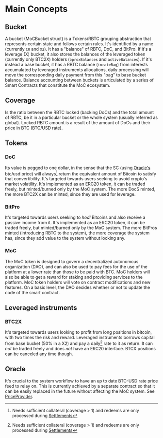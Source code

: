 # Main Concepts

## Bucket

A bucket (MoCBucket struct) is a Tokens/RBTC grouping abstraction that represents certain state and follows certain rules.
It's identified by a name (currently `C0` and `X2`).
It has a "balance" of RBTC, DoC, and BitPro.
If it's a leverage (X) bucket, it also stores the balances of the leveraged token (currently only BTC2X) holders (`bproxBalances` and `activeBalances`).
If it's instead a base bucket, it has a RBTC balance (`inrateBag`) from interests accumulated by leveraged instruments allocations, daily processing will move the corresponding daily payment from this "bag" to base bucket balance.
Balance accounting between buckets is articulated by a series of Smart Contracts that constitute the MoC ecosystem.

## Coverage

Is the ratio between the RBTC locked (backing DoCs) and the total amount of RBTC, be it in a particular bucket or the whole system (usually referred as global).
Locked RBTC amount is a result of the amount of DoCs and their price in BTC (BTC/USD rate).

## Tokens

### DoC

Its value is pegged to one dollar, in the sense that the SC (using [Oracle's](main-concepts.md#oracle) btc/usd price) will always[^1] return the equivalent amount of Bitcoin to satisfy that convertibility. It's targeted towards users seeking to avoid crypto's market volatility.
It's implemented as an ERC20 token, it can be traded freely, but minted/burned only by the MoC system. The more DocS minted, the more BTC2X can be minted, since they are used for leverage.

[^1]: Needs sufficient collateral (coverage > 1) and redeems are only processed during [Settlements](process-actions.md#settlement)

### BitPro

It's targeted towards users seeking to _hodl_ Bitcoins and also receive a passive income from it. It's implemented as an ERC20 token, it can be traded freely, but minted/burned only by the MoC system. The more BitPros minted (introducing RBTC to the system), the more coverage the system has, since they add value to the system without locking any.

### MoC

The MoC token is designed to govern a decentralized autonomous organization (DAO), and can also be used to pay fees for the use of the platform at a lower rate than those to be paid with BTC. MoC holders will also be able to get a reward for staking and providing services to the platform. MoC token holders will vote on contract modifications and new features. On a basic level, the DAO decides whether or not to update the code of the smart contract.

## Leveraged instruments

### BTC2X

It's targeted towards users looking to profit from long positions in bitcoin, with two times the risk and reward.
Leveraged instruments borrows capital from base bucket (50% in a X2) and pay a daily[^1] rate to it as return.
It can _not_ be traded freely and does _not_ have an ERC20 interface. BTCX positions can be canceled any time though.

[^1]: Actually uses X amount of block that, given the network, will approximate daily intervals.

## Oracle

It's crucial to the system workflow to have an up to date BTC-USD rate price feed to relay on. This is currently achieved by a separate contract so that it can be easily replaced in the future without affecting the MoC system. See [PriceProvider](priceprovider.md).
